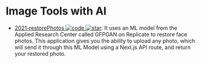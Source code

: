 # Image Tools with AI

- [2021-restorePhotos ![code](https://ng-tech.icu/assets/code.svg) ![star](https://img.shields.io/github/stars/Nutlope/restorePhotos)](https://github.com/Nutlope/restorePhotos): It uses an ML model from the Applied Research Center called GFPGAN on Replicate to restore face photos. This application gives you the ability to upload any photo, which will send it through this ML Model using a Next.js API route, and return your restored photo.
